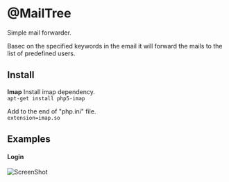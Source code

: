 @MailTree
=========

Simple mail forwarder.

Basec on the specified keywords in the email it will forward the mails to the list of predefined users.

Install
--------

**Imap**
Install imap dependency. <br>
``apt-get install php5-imap``

Add to the end of "php.ini" file.<br>
``extension=imap.so``


Examples
--------

#### Login
![ScreenShot](https://raw.githubusercontent.com/dud3/e_fwd/master/public/app_samples/e_fwd-signin.png)
